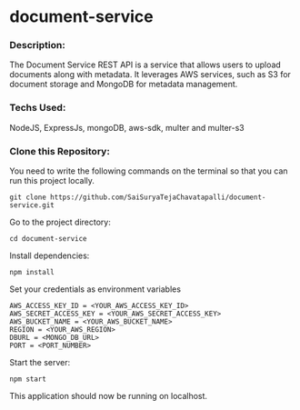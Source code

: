 # document-service

### Description:

The Document Service REST API is a service that allows users to upload documents along with metadata. It leverages AWS services, such as S3 for document storage and MongoDB for metadata management.

### Techs Used:

NodeJS, ExpressJs, mongoDB, aws-sdk, multer and multer-s3

### Clone this Repository:

You need to write the following commands on the terminal so that you can run this project locally.

```
git clone https://github.com/SaiSuryaTejaChavatapalli/document-service.git
```

Go to the project directory:

```
cd document-service
```

Install dependencies:

```
npm install
```

Set your credentials as environment variables

```
AWS_ACCESS_KEY_ID = <YOUR_AWS_ACCESS_KEY_ID>
AWS_SECRET_ACCESS_KEY = <YOUR_AWS_SECRET_ACCESS_KEY>
AWS_BUCKET_NAME = <YOUR_AWS_BUCKET_NAME>
REGION = <YOUR_AWS_REGION>
DBURL = <MONGO_DB_URL>
PORT = <PORT_NUMBER>
```

Start the server:

```
npm start
```

This application should now be running on localhost.